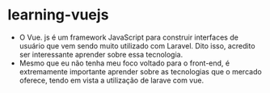 # learning-vuejs

- O Vue. js é um framework JavaScript para construir interfaces de usuário que vem sendo muito utilizado com Laravel. Dito isso, acredito ser interessante aprender sobre essa tecnologia.
- Mesmo que eu não tenha meu foco voltado para o front-end, é extremamente importante aprender sobre as tecnologias que o mercado oferece, tendo em vista a utilização de larave com vue.
